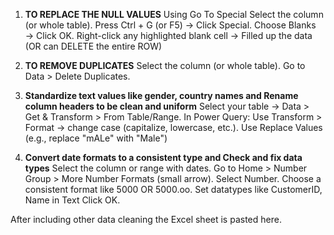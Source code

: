 1. **TO REPLACE THE NULL VALUES**
Using Go To Special
Select the column (or whole table).
Press Ctrl + G (or F5) → Click Special.
Choose Blanks → Click OK.
Right-click any highlighted blank cell → Filled up the data (OR can DELETE the entire ROW)

2. **TO REMOVE DUPLICATES**
Select the column (or whole table).
Go to Data > Delete Duplicates.

3. **Standardize text values like gender, country names and Rename column headers to be clean and uniform**
Select your table → Data > Get & Transform > From Table/Range.
In Power Query:
Use Transform > Format → change case (capitalize, lowercase, etc.).
Use Replace Values (e.g., replace "mALe" with "Male")

4. **Convert date formats to a consistent type and Check and fix data types**
Select the column or range with dates.
Go to Home > Number Group > More Number Formats (small arrow).
Select Number.
Choose a consistent format like 5000 OR 5000.oo.
Set datatypes like CustomerID, Name in Text
Click OK.

After including other data cleaning the Excel sheet is pasted here.
